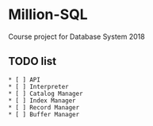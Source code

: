# Million-SQL
Course project for Database System 2018

## TODO list

    * [ ] API
    * [ ] Interpreter
    * [ ] Catalog Manager
    * [ ] Index Manager
    * [ ] Record Manager
    * [ ] Buffer Manager
